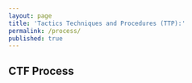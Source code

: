 ```yaml
---
layout: page
title: 'Tactics Techniques and Procedures (TTP):'
permalink: /process/
published: true
---
```

## CTF Process
